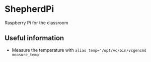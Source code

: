 # ShepherdPi
Raspberry Pi for the classroom
## Useful information
* Measure the temperature with ```alias temp='/opt/vc/bin/vcgencmd measure_temp'```
